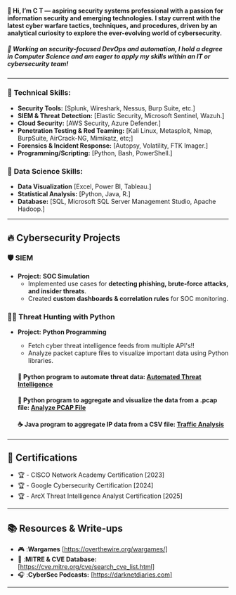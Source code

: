 #### 👋  Hi, I’m C T — aspiring security systems professional with a passion for information security and emerging technologies. I stay current with the latest cyber warfare tactics, techniques, and procedures, driven by an analytical curiosity to explore the ever-evolving world of cybersecurity.

##### 🔹  Working on security-focused DevOps and automation, I hold a degree in Computer Science and am eager to apply my skills within an IT or cybersecurity team!

---

### 🔹 **Technical Skills:**

   - **Security Tools:** [Splunk, Wireshark, Nessus, Burp Suite, etc.]
   - **SIEM & Threat Detection:** [Elastic Security, Microsoft Sentinel, Wazuh.]
   - **Cloud Security:** [AWS Security, Azure Defender.]
   - **Penetration Testing & Red Teaming:** [Kali Linux, Metasploit, Nmap, BurpSuite, AirCrack-NG, Mimikatz, etc;]
   - **Forensics & Incident Response:** [Autopsy, Volatility, FTK Imager.]
   - **Programming/Scripting:** [Python, Bash, PowerShell.]

### 🔹 **Data Science Skills:**

   - **Data Visualization** [Excel, Power BI, Tableau.]
   - **Statistical Analysis:** [Python, Java, R.]
   - **Database:** [SQL, Microsoft SQL Server Management Studio, Apache Hadoop.]
---

## 🔥 Cybersecurity Projects

### 🛡️ SIEM
- **Project:** **SOC Simulation**
  - Implemented use cases for **detecting phishing, brute-force attacks, and insider threats**.
  - Created **custom dashboards & correlation rules** for SOC monitoring.

### 🕵️‍♂️ Threat Hunting with Python
- **Project:** **Python Programming**
  - Fetch cyber threat intelligence feeds from multiple API's!!
  - Analyze packet capture files to visualize important data using Python libraries.

   #### 🐍  Python program to automate threat data: [Automated Threat Intelligence](https://github.com/ctmccoy/automated-threat-intelligence.git)
   #### 🐍  Python program to aggregate and visualize the data from a .pcap file: [Analyze PCAP File](https://github.com/ctmccoy/automated-threat-intelligence/blob/a2ba844a3406bf212c2600628f97631563a08e8c/analyze_data.py)

   #### ☕  Java program to aggregate IP data from a CSV file: [Traffic Analysis](https://github.com/ctmccoy/TrafficCaptureAnalysis.git)

---

## 📜 Certifications

- 🏆 - CISCO Network Academy Certification [2023]
- 🏆 - Google Cybersecurity Certification [2024]
- 🏆 - ArcX Threat Intelligence Analyst Certification [2025]

---

## 📚 Resources & Write-ups

- 🎮  :**Wargames** [https://overthewire.org/wargames/]
- 📁  :**MITRE & CVE Database:** [https://cve.mitre.org/cve/search_cve_list.html]
- 🎧  :**CyberSec Podcasts:** [https://darknetdiaries.com]

---

